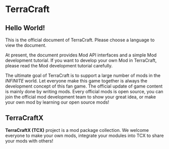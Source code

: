 # TerraCraft

## Hello World!

This is the official document of TerraCraft. Please choose a language to view the document.

At present, the document provides Mod API interfaces and a simple Mod development tutorial. If you want to develop your own Mod in TerraCraft, please read the Mod development tutorial carefully.

The ultimate goal of TerraCraft is to support a large number of mods in the _INFINITE_ world. Let everyone make this game together is always the development concept of this fan game. The official update of game content is mainly done by writing mods. Every official mods is open source, you can join the official mod development team to show your great idea, or make your own mod by learning our open source mods!

## TerraCraftX

**TerraCraftX \(TCX\)** project is a mod package collection. We welcome everyone to make your own mods, integrate your modules into TCX to share your mods with others!  



